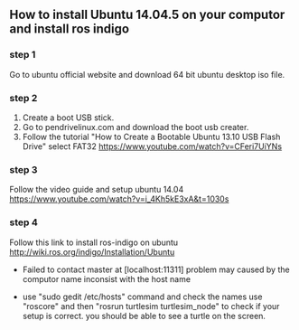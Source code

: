 ## How to install Ubuntu 14.04.5 on your computor and install ros indigo
### step 1
Go to ubuntu official website and download 64 bit ubuntu desktop iso file.

### step 2
1. Create a boot USB stick. 
2. Go to pendrivelinux.com and download the boot usb creater. 
3. Follow the tutorial 
"How to Create a Bootable Ubuntu 13.10 USB Flash Drive"  select FAT32
https://www.youtube.com/watch?v=CFeri7UiYNs

### step 3
Follow the video guide and setup ubuntu 14.04
https://www.youtube.com/watch?v=i_4Kh5kE3xA&t=1030s

### step 4
Follow this link to install ros-indigo on ubuntu
http://wiki.ros.org/indigo/Installation/Ubuntu

* Failed to contact master at [localhost:11311] problem may caused by the computor name inconsist with the host name

* use "sudo gedit /etc/hosts" command and check the names
use "roscore" and then "rosrun turtlesim turtlesim_node" to check if your setup is correct. you should be able to see a turtle on the screen.
